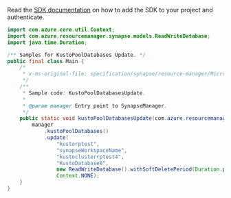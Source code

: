Read the [SDK documentation](https://github.com/Azure/azure-sdk-for-java/blob/azure-resourcemanager-synapse_1.0.0-beta.3/sdk/synapse/azure-resourcemanager-synapse/README.md) on how to add the SDK to your project and authenticate.

```java
import com.azure.core.util.Context;
import com.azure.resourcemanager.synapse.models.ReadWriteDatabase;
import java.time.Duration;

/** Samples for KustoPoolDatabases Update. */
public final class Main {
    /*
     * x-ms-original-file: specification/synapse/resource-manager/Microsoft.Synapse/preview/2021-06-01-preview/examples/KustoPoolDatabasesUpdate.json
     */
    /**
     * Sample code: KustoPoolDatabasesUpdate.
     *
     * @param manager Entry point to SynapseManager.
     */
    public static void kustoPoolDatabasesUpdate(com.azure.resourcemanager.synapse.SynapseManager manager) {
        manager
            .kustoPoolDatabases()
            .update(
                "kustorptest",
                "synapseWorkspaceName",
                "kustoclusterrptest4",
                "KustoDatabase8",
                new ReadWriteDatabase().withSoftDeletePeriod(Duration.parse("P1D")),
                Context.NONE);
    }
}
```
